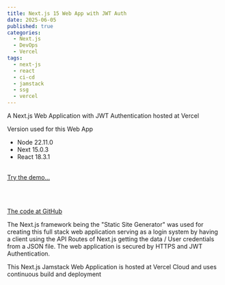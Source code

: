```yaml
---
title: Next.js 15 Web App with JWT Auth
date: 2025-06-05
published: true
categories:
  - Next.js
  - DevOps
  - Vercel
tags:
  - next-js
  - react
  - ci-cd
  - jamstack
  - ssg
  - vercel
---
```

A Next.js Web Application with JWT Authentication hosted at Vercel

Version used for this Web App

- Node 22.11.0
- Next 15.0.3
- React 18.3.1
<br /><br />

<a href="https://next-js-jwt-auth.vercel.app/" target="_blank">Try the demo...</a>

<br /><br />

<a href="https://github.com/persteenolsen/next-js-jwt-auth" target="_blank">The code at GitHub</a>

The Next.js framework being the "Static Site Generator" was used for creating this full stack web application serving as a login system by having a client using the API Routes of Next.js getting the data / User credentials from a JSON file. The web application is secured by HTTPS and JWT Authentication.

This Next.js Jamstack Web Application is hosted at Vercel Cloud and uses continuous build and deployment